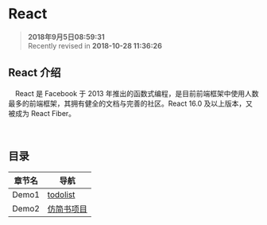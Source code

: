 React
===

>  **2018年9月5日08:59:31**   
> Recently revised in **2018-10-28 11:36:26**

## React 介绍
&emsp;React 是 Facebook 于 2013 年推出的函数式编程，是目前前端框架中使用人数最多的前端框架，其拥有健全的文档与完善的社区。React 16.0 及以上版本，又被成为 React Fiber。

<br>

## 目录
| 章节名 | 导航                                |
| ------ | ----------------------------------- |
| Demo1  | [todolist](./todolist-readMe.md) |
| Demo2  | [仿简书项目](./jianshu-readMe.md) |

<br>

 
